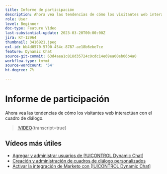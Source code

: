 ```yaml
---
title: Informe de participación
description: Ahora vea las tendencias de cómo los visitantes web interactúan con el cuadro de diálogo.
role: User
level: Beginner
doc-type: Feature Video
last-substantial-update: 2023-03-20T00:00:00Z
jira: KT-12964
thumbnail: 3416921.jpeg
exl-id: bb4d0570-5790-454c-8787-ae18b6ebe7ce
feature: Dynamic Chat
source-git-commit: 63d4aea1c818d35724c0cdc14e69ea00eb06b4a0
workflow-type: tm+mt
source-wordcount: '54'
ht-degree: 7%

---
```


# Informe de participación

Ahora vea las tendencias de cómo los visitantes web interactúan con el cuadro de diálogo.

>[!VIDEO](https://video.tv.adobe.com/v/3416921/?quality=12&learn=on){transcript=true}

## Vídeos más útiles

* [Agregar y administrar usuarios de [!UICONTROL Dynamic Chat]](user-management.md)
* [Creación y administración de cuadros de diálogo personalizados](dialogue-management.md)
* [Activar la integración de Marketo con [!UICONTROL Dynamic Chat]](marketo-integration.md)
